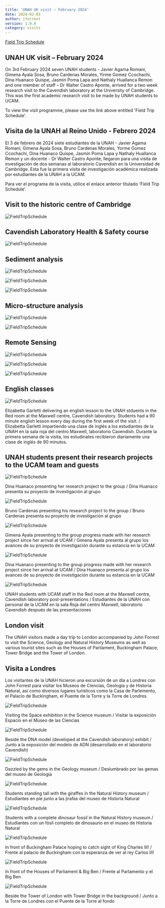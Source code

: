 ```yaml
---
title: 'UNAH UK visit – February 2024'
date: 2024-02-03
author: jforrest
version: 1.0.0
category: visits
---
```



[Field Trip Schedule](/assets/posts/UNAH_UK_programme_(spanish)_Final_Feb.24.pdf)

## UNAH UK visit – February 2024
On 3rd February 2024 seven UNAH students - Javier Agama Romani, Gimena Ayala Sosa, Bruno Cardenas Morales, Yirme Gomez Ccochachi, Dina Huanaco Quispe, Jasmin Poma Lapa and Nathaly Huallanca Remon and one member of staff – Dr Walter Castro Aponte, arrived for a two week research visit to the Cavendish laboratory at the University of Cambridge. This was the first academic research visit to be made by UNAH students to UCAM.

To view the visit programme, please use the link above entitled 'Field Trip Schedule'.


## Visita de la UNAH al Reino Unido - Febrero 2024
El 3 de febrero de 2024 siete estudiantes de la UNAH - Javier Agama Romani, Gimena Ayala Sosa, Bruno Cardenas Morales, Yorme Gomez Ccochachi, Dina Huanaco Quispe, Jasmin Poma Lapa y Nathaly Huallanca Remon y un docente - Dr Walter Castro Aponte, llegaron para una visita de investigación de dos semanas al laboratorio Cavendish en la Universidad de Cambridge. Esta fue la primera visita de investigación académica realizada por estudiantes de la UNAH a la UCAM.

Para ver el programa de la visita, utilice el enlace anterior titulado 'Field Trip Schedule'.


## Visit to the historic centre of Cambridge 

![FieldTripSchedule](/assets/posts/2.24Cambridge1.jpg)



## Cavendish Laboratory Health & Safety course

![FieldTripSchedule](/assets/posts/2.24Cambridge2.jpg)



## Sediment analysis

![FieldTripSchedule](/assets/posts/2.24Sediments1.jpg)



![FieldTripSchedule](/assets/posts/2.24Sediments2.jpg)



![FieldTripSchedule](/assets/posts/2.24Sediments3.jpg)



## Micro-structure analysis

![FieldTripSchedule](/assets/posts/2.24Butterfly2.webp)



![FieldTripSchedule](/assets/posts/2.24Butterfly1.webp)



## Remote Sensing 

![FieldTripSchedule](/assets/posts/2.24Remote1.png)



![FieldTripSchedule](/assets/posts/2.24Remote2.png)



![FieldTripSchedule](/assets/posts/2.24Remote3.jpg)




## English classes

![FieldTripSchedule](/assets/posts/2.24English1.jpeg)

Elizabetta Garletti delivering an english lesson to the UNAH stduents in the Red room at the Maxwell centre, Cavendish laboratory. Students had a 90 minute english lesson every day during the first week of the visit. / Elizabetta Garletti impartiendo una clase de inglés a los estudiantes de la UNAH en la sala roja del centro Maxwell, laboratorio Cavendish. Durante la primera semana de la visita, los estudinates recibieron diariamente una clase de inglés de 90 minutos. 


## UNAH students present their research projects to the UCAM team and guests

![FieldTripSchedule](/assets/posts/2.24Talk1.JPG)

Dina Huanaco presenting her research project to the group / Dina Huanaco presenta su proyecto de investigación al grupo 


![FieldTripSchedule](/assets/posts/2.24Talk2.JPG)

Bruno Cardenas presenting his research project to the group / Bruno Cardenas presenta su proyecto de investigación al grupo 


![FieldTripSchedule](/assets/posts/2.24Talk3.JPG)

Gimena Ayala presenting to the group progress made with her research project since her arrival at UCAM / Gimena Ayala presenta al grupo los avances de su proyecto de investigación durante su estancia en la UCAM


![FieldTripSchedule](/assets/posts/2.24Talk4.JPG)

Dina Huanaco presenting to the group progress made with her research project since her arrival at UCAM / Dina Huanaco presenta al grupo los avances de su proyecto de investigación durante su estancia en la UCAM


![FieldTripSchedule](/assets/posts/2.24Talk5.JPG)

UNAH students with UCAM staff in the Red room at the Maxwell centre, Cavendish laboratory post-presentations / Estudiantes de la UNAH con personal de la UCAM en la sala Roja del centro Maxwell, laboratorio Cavendish después de las presentaciones


## London visit 
The UNAH visitors made a day trip to London accompanied by John Forrest to visit the Science, Geology and Natural History Museums as well as various tourist sites such as the Houses of Parliament, Buckingham Palace, Tower Bridge and the Tower of London.

## Visita a Londres 
Los visitantes de la UNAH hicieron una excursión de un día a Londres con John Forrest para visitar los Museos de Ciencias, Geologia y de Historia Natural, así como diversos lugares turísticos como la Casa de Parlemento, el Palacio de Buckingham, el Puente de la Torre y la Torre de Londres.


![FieldTripSchedule](/assets/posts/2.24London1.JPG)

Visiting the Space exhibition in the Science museum / Visitar la exposición Espacio en el Museo de las Ciencias 


![FieldTripSchedule](/assets/posts/2.24London2.JPG)

Beside the DNA model (developed at the Cavendish laboratory) exhibit / Junto a la exposición del modelo de ADN (desarrollado en el laboratorio Cavendish)


![FieldTripSchedule](/assets/posts/2.24London3.JPG)

Dazzled by the gems in the Geology museum / Deslumbrado por las gemas del museo de Geología 


![FieldTripSchedule](/assets/posts/2.24London4.JPG)

Students standing tall with the giraffes in the Natural History museum / Estudiantes en pie junto a las jirafas del museo de Historia Natural 


![FieldTripSchedule](/assets/posts/2.24London5.JPG)

Students with a complete dinosaur fossil in the Natural History museum / Estudiantes con un fósil completo de dinosaurio en el museo de Historia Natural


![FieldTripSchedule](/assets/posts/2.24London6.JPG)

In front of Buckingham Palace hoping to catch sight of King Charles III! / Frente al palacio de Buckingham con la esperanza de ver al rey Carlos III!


![FieldTripSchedule](/assets/posts/2.24London7.JPG)

In front of the Houses of Parliament & Big Ben  / Frente al Parlamento y el Big Ben 


![FieldTripSchedule](/assets/posts/2.24London8.JPG)

Beside the Tower of London with Tower Bridge in the background / Junto a la Torre de Londres con el Puente de la Torre al fondo

